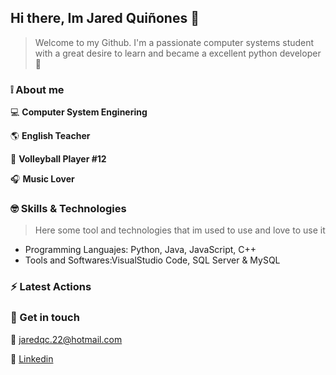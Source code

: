## Hi there, Im Jared Quiñones :mushroom:
>Welcome to my Github. I'm a passionate computer systems student with a great desire to learn and became a excellent python developer :snake:

### :grey_exclamation: About me 

:computer: **Computer System Enginering**

:earth_americas: **English Teacher**

:volleyball: **Volleyball Player #12**

:headphones: **Music Lover**

### :nerd_face: Skills & Technologies
>Here some tool and technologies that im used to use and love to use it

- Programming Languajes: Python, Java, JavaScript, C++
- Tools and Softwares:VisualStudio Code, SQL Server & MySQL

### :zap: Latest Actions
<!--START_SECTION:activity -->

<!--END _SECTION:activity -->

### :mag_right: Get in touch
:e-mail: jaredqc.22@hotmail.com

:briefcase: [Linkedin](https://www.linkedin.com/in/jared-quiñones79a485291/)
